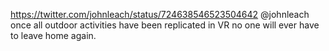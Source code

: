 https://twitter.com/johnleach/status/724638546523504642 @johnleach once all outdoor activities have been replicated in VR no one will ever have to leave home again.